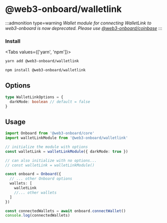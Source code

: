 # @web3-onboard/walletlink

:::admonition type=warning
_Wallet module for connecting WalletLink to web3-onboard is now deprecated. Please use [@web3-onboard/coinbase](./coinbase.md)_
:::


### Install

<Tabs values={['yarn', 'npm']}>
  <TabPanel value="yarn">

  ```sh copy
  yarn add @web3-onboard/walletlink
  ```

  </TabPanel>
  <TabPanel value="npm">

  ```sh copy
  npm install @web3-onboard/walletlink
  ```

  </TabPanel>
</Tabs>



## Options

```typescript
type WalletLinkOptions = {
  darkMode: boolean // default = false
}
```

## Usage

```typescript
import Onboard from '@web3-onboard/core'
import walletLinkModule from '@web3-onboard/walletlink'

// initialize the module with options
const walletLink = walletLinkModule({ darkMode: true })

// can also initialize with no options...
// const walletLink = walletLinkModule()

const onboard = Onboard({
  // ... other Onboard options
  wallets: [
    walletLink
    //... other wallets
  ]
})

const connectedWallets = await onboard.connectWallet()
console.log(connectedWallets)
```
